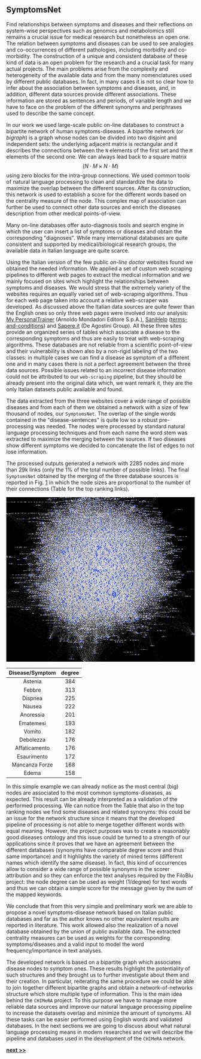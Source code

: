 ## SymptomsNet

Find relationships between symptoms and diseases and their reflections on system-wise perspectives such as genomics and metabolomics still remains a crucial issue for medical research but nonetheless an open one.
The relation between symptoms and diseases can be used to see analogies and co-occurrences of different pathologies, including morbidity and co-morbidity.
The construction of a unique and consistent database of these kind of data is an open problem for the research and a crucial task for many actual projects.
The main problems arise from the complexity and heterogeneity of the available data and from the many nomenclatures used by different public databases.
In fact, in many cases it is not so clear how to infer about the association between symptoms and diseases, and, in addition, different data sources provide different associations.
These information are stored as sentences and periods, of variable length and we have to face on the problem of the different synonyms and periphrases used to describe the same concept.

In our work we used large-scale public on-line databases to construct a bipartite network of human symptoms-diseases.
A bipartite network (or *bigraph*) is a graph whose nodes can be divided into two disjoint and independent sets: the underlying adjacent matrix is rectangular and it describes the connections between the `N` elements of the first set and the `M` elements of the second one.
We can always lead back to a square matrix $$(N\cdot M \times N\cdot M)$$ using zero blocks for the intra-group connections.
We used common tools of natural language processing to clean and standardize the data to maximize the overlap between the different sources.
After its construction, this network is used to establish a score for the different words based on the centrality measure of the node.
This complex map of association can further be used to connect other data sources and enrich the diseases description from other medical points-of-view.

Many on-line databases offer auto-diagnosis tools and search engine in which the user can insert a list of symptoms or diseases and obtain the corresponding "diagnoses".
While many international databases are quite consistent and supported by medical/biological research groups, the available data in Italian language are quite scarce.

Using the Italian version of the few public *on-line doctor* websites found we obtained the needed information.
We applied a set of custom web scraping pipelines to different web pages to extract the medical information and we mainly focused on sites which highlight the relationships between symptoms and diseases.
We would stress that the extremely variety of the websites requires an equally varied set of web-scraping algorithms.
Thus for each web page taken into account a relative web-scraper was developed.
As discussed above the Italian data sources are quite fewer than the English ones so only three web pages were involved into our analysis: [My PersonalTrainer](https://m.my-personaltrainer.it/) (Arnoldo Mondadori Editore S.p.A.), [SaniHelp](http://www.sanihelp.it/) ([terms-and-conditions](https://www.iubenda.com/terms-and-conditions/210132)) and [Sapere.it](http://www.sapere.it/) (De Agostini Group).
All these three sites provide an organized series of tables which associate a disease to the corresponding symptoms  and thus are easily to treat with web-scraping algorithms.
These databases are not reliable from a scientific point-of-view and their vulnerability is shown also by a non-rigid labeling of the two classes: in multiple cases we can find a disease as symptom of a different one and in many cases there is not a perfect agreement between the three data sources.
Possible issues related to an incorrect disease information could not be attributed to our `web-scraping` pipeline, but they should be already present into the original data which, we want remark it, they are the only Italian datasets public available and found.

The data extracted from the three websites cover a wide range of possible diseases and from each of them we obtained a network with a size of few thousand of nodes, our `SymptomsNet`.
The overlap of the single words contained in the "disease-sentences" is quite low so a robust pre-processing was needed.
The nodes were processed by standard natural language processing techniques and from each name the word stem was extracted to maximize the merging between the sources.
If two diseases show different symptoms we decided to concatenate the list of edges to not lose information.

The processed outputs generated a network with 2285 nodes and more than 29k links (only the 1% of the total number of possible links).
The final `SymptomsNet` obtained by the merging of the three database sources is reported in Fig. [1](../../../../img/symnet.png) in which the node sizes are proportional to the number of their connections (Table for the top ranking links).

![Symptoms-disease network generated by the merging of three public Italian web-pages of auto-diagnosis search engine. The network connects symptom and disease words according to validation agencies. The network comprise 2285 nodes and more than 29k links. In the figure the node size is proportional to its centrality (degree score). In this way the most common symptoms/diseases represent the biggest nodes.](../../../../img/symnet.png)

| Disease/Symptom | degree |
|:---------------:|:------:|
| Astenia         | 384    |
| Febbre          | 313    |
| Dispnea         | 225    |
| Nausea          | 222    |
| Anoressia       | 201    |
| Ematemesi       | 193    |
| Vomito          | 182    |
| Debolezza       | 176    |
| Affaticamento   | 176    |
| Esaurimento     | 172    |
| Mancanza Forze  | 168    |
| Edema           | 158    |

In this simple example we can already notice as the most central (big) nodes are associated to the most common symptoms-diseases, as expected.
This result can be already interpreted as a validation of the performed processing.
We can notice from the Table that also in the top ranking nodes we find some diseases and related synonyms: this could be an issue for the network structure since it means that the developed pipeline of processing is not able to merge together different words with equal meaning.
However, the project purposes was to create a reasonably good diseases ontology and this issue could be turned to a strength of our applications since it proves that we have an agreement between the different databases (synonyms have comparable degree score and thus same importance) and it highlights the variety of mined terms (different names which identify the same disease).
In fact, this kind of occurrences allow to consider a wide range of possible synonyms in the scorer attribution and so they can enforce the text analyses required by the FiloBlu project: the node degree can be used as weight (1/degree) for text words and thus we can obtain a simple score for the message given by the sum of the mapped keywords.

We conclude that from this very simple and preliminary work we are able to propose a novel symptoms-disease network based on Italian public databases and far as the author knows no other equivalent results are reported in literature.
This work allowed also the realization of a novel database obtained by the union of public available data.
The extracted centrality measures can be used as weights for the corresponding symptoms/diseases and a valid input to model the word frequency/importance in text analyses.

The developed network is based on a bipartite graph which associates disease nodes to symptom ones.
These results highlight the potentiality of such structures and they brought us to further investigate about them and their creation.
In particular, reiterating the same procedure we could be able to join together different bipartite graphs and obtain a network-of-networks structure which store multiple type of information.
This is the main idea behind the `CHIMeRA` project.
To this purpose we have to manage more reliable data sources and improve our natural language processing pipeline to increase the datasets overlap and minimize the amount of synonyms.
All these tasks can be easier performed using English words and validated databases.
In the next sections we are going to discuss about what natural language processing means in modern researches and we will describe the pipeline and databases used in the development of the `CHIMeRA` network.


[**next >>**](./NLP.md)